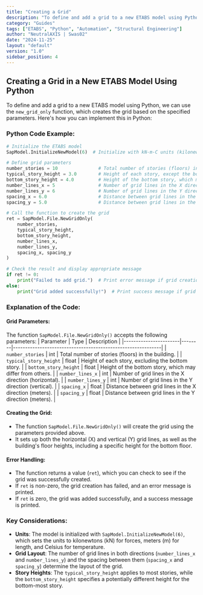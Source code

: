 ```yaml
---
title: "Creating a Grid"
description: "To define and add a grid to a new ETABS model using Python, we can use the `new_grid_only` function, which creates the grid based on the specified parameters. Here's how you can implement this in Python:"
category: "Guides"
tags: ["ETABS", "Python", "Automation", "Structural Engineering"]
author: "NeutralAXIS | Swas02"
date: "2024-11-25"
layout: "default"
version: "1.0"
sidebar_position: 4
---
```


## **Creating a Grid in a New ETABS Model Using Python**

To define and add a grid to a new ETABS model using Python, we can use the `new_grid_only` function, which creates the grid based on the specified parameters. Here's how you can implement this in Python:

### **Python Code Example**:

```python
# Initialize the ETABS model
SapModel.InitializeNewModel(6)  # Initialize with kN-m-C units (kilonewtons, meters, Celsius)

# Define grid parameters
number_stories = 10               # Total number of stories (floors) in the building
typical_story_height = 3.0        # Height of each story, except the bottom story
bottom_story_height = 4.0         # Height of the bottom story, which may differ from the others
number_lines_x = 5                # Number of grid lines in the X direction (horizontal)
number_lines_y = 6                # Number of grid lines in the Y direction (vertical)
spacing_x = 6.0                   # Distance between grid lines in the X direction (meters)
spacing_y = 5.0                   # Distance between grid lines in the Y direction (meters)

# Call the function to create the grid
ret = SapModel.File.NewGridOnly(
    number_stories, 
    typical_story_height, 
    bottom_story_height, 
    number_lines_x, 
    number_lines_y, 
    spacing_x, spacing_y
)

# Check the result and display appropriate message
if ret != 0:
    print("Failed to add grid.")  # Print error message if grid creation failed
else:
    print("Grid added successfully!")  # Print success message if grid is added
```

### **Explanation of the Code**:

#### **Grid Parameters**:
The function `SapModel.File.NewGridOnly()` accepts the following parameters:
| Parameter             | Type   | Description                                                 |
|-----------------------|--------|-------------------------------------------------------------|
| `number_stories`       | int    | Total number of stories (floors) in the building.           |
| `typical_story_height` | float  | Height of each story, excluding the bottom story.           |
| `bottom_story_height`  | float  | Height of the bottom story, which may differ from others.   |
| `number_lines_x`       | int    | Number of grid lines in the X direction (horizontal).       |
| `number_lines_y`       | int    | Number of grid lines in the Y direction (vertical).         |
| `spacing_x`            | float  | Distance between grid lines in the X direction (meters).    |
| `spacing_y`            | float  | Distance between grid lines in the Y direction (meters).    |

#### **Creating the Grid**:
- The function `SapModel.File.NewGridOnly()` will create the grid using the parameters provided above.
- It sets up both the horizontal (X) and vertical (Y) grid lines, as well as the building's floor heights, including a specific height for the bottom floor.

#### **Error Handling**:
- The function returns a value (`ret`), which you can check to see if the grid was successfully created.
- If `ret` is non-zero, the grid creation has failed, and an error message is printed.
- If `ret` is zero, the grid was added successfully, and a success message is printed.

### **Key Considerations**:
- **Units**: The model is initialized with `SapModel.InitializeNewModel(6)`, which sets the units to kilonewtons (kN) for forces, meters (m) for length, and Celsius for temperature.
- **Grid Layout**: The number of grid lines in both directions (`number_lines_x` and `number_lines_y`) and the spacing between them (`spacing_x` and `spacing_y`) determine the layout of the grid.
- **Story Heights**: The `typical_story_height` applies to most stories, while the `bottom_story_height` specifies a potentially different height for the bottom-most story.


